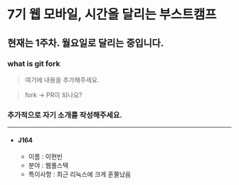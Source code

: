# 7기 웹 모바일, 시간을 달리는 부스트캠프

## 현재는 1주차. 월요일로 달리는 중입니다.

### what is git fork

> 여기에 내용을 추가해주세요.

> fork -> PR이 되나요?

### 추가적으로 자기 소개를 작성해주세요.

---

- #### J164
  - 이름 : 이현빈
  - 분야 : 웹풀스택
  - 특이사항 : 최근 리눅스에 크게 혼쭐났음
